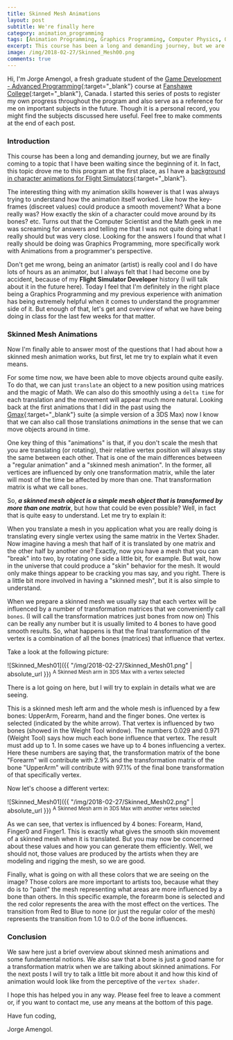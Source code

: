 ```yaml
---
title: Skinned Mesh Animations
layout: post
subtitle: We're finally here
category: animation_programming
tags: [Animation Programming, Graphics Programming, Computer Physics, OpenGL]
excerpt: This course has been a long and demanding journey, but we are finally coming to a topic that I have been waiting since the beginning. In fact, this topic drove me to this program at the first place, as I have a background in character animations. The interesting thing with my animation skills however is that I was always trying to understand how the animation itself worked. Like how the key-frames (discreet values) could produce a smooth movement? What a bone really was? How exactly the skin of a character could move around by its bones? etc.
image: /img/2018-02-27/Skinned_Mesh00.png
comments: true
---
```


Hi, I'm Jorge Amengol, a fresh graduate student of the [Game Development - Advanced Programming](https://www.fanshawec.ca/programs-and-courses/program/gdp1-game-development-advanced-programming/next-year){:target="_blank"} course at [Fanshawe College](https://www.fanshawec.ca/){:target="_blank"}, Canada. I started this series of posts to register my own progress throughout the program and also serve as a reference for me on important subjects in the future. Though it is a personal record, you might find the subjects discussed here useful. Feel free to make comments at the end of each post.

### Introduction

This course has been a long and demanding journey, but we are finally coming to a topic that I have been waiting since the beginning of it. In fact, this topic drove me to this program at the first place, as I have a [background in character animations for Flight Simulators](https://www.youtube.com/watch?v=28iLV-tjseA&list=PLQRI4GFL6REVO1k4Nmcy3nCDFGEaSpCy_){:target="_blank"}. 

The interesting thing with my animation skills however is that I was always trying to understand how the animation itself worked. Like how the key-frames (discreet values) could produce a smooth movement? What a bone really was? How exactly the skin of a character could move around by its bones? etc. Turns out that the Computer Scientist and the Math geek in me was screaming for answers and telling me that I was not quite doing what I really should but was very close. Looking for the answers I found that what I really should be doing was Graphics Programming, more specifically work with Animations from a programmer's perspective.  

Don't get me wrong, being an animator (artist) is really cool and I do have lots of hours as an animator, but I always felt that I had become one by accident, because of my **Flight Simulator Developer** history (I will talk about it in the future here). Today I feel that I'm definitely in the right place being a Graphics Programming and my previous experience with animation has being extremely helpful when it comes to understand the programmer side of it. But enough of that, let's get and overview of what we have being doing in class for the last few weeks for that matter.

### Skinned Mesh Animations

Now I'm finally able to answer most of the questions that I had about how a skinned mesh animation works, but first, let me try to explain what it even means.  

For some time now, we have been able to move objects around quite easily. To do that, we can just `translate` an object to a new position using matrices and the magic of Math. We can also do this smoothly using a `delta time` for each translation and the movement will appear much more natural. Looking back at the first animations that I did in the past using the [Gmax](https://en.wikipedia.org/wiki/Gmax){:target="_blank"} suite (a simple version of a 3DS Max) now I know that we can also call those translations *animations* in the sense that we can move objects around in time.

One key thing of this "animations" is that, if you don't scale the mesh that you are translating (or rotating), their relative vertex position will always stay the same between each other. That is one of the main differences between a "regular animation" and a "skinned mesh animation". In the former, all vertices are influenced by only one transformation matrix, while the later will most of the time be affected by more than one. That transformation matrix is what we call `bones`.

So, ***a skinned mesh object is a simple mesh object that is transformed by more than one matrix***, but how that could be even possible? Well, in fact that is quite easy to understand. Let me try to explain it:

When you translate a mesh in you application what you are really doing is translating every single vertex using the same matrix in the Vertex Shader.  
Now imagine having a mesh that half of it is translated by one matrix and the other half by another one? Exactly, now you have a mesh that you can "break" into two, by rotating one side a little bit, for example. But wait, how in the universe that could produce a "skin" behavior for the mesh. It would only make things appear to be cracking you mas say, and you right. There is a little bit more involved in having a "skinned mesh", but it is also simple to understand.

When we prepare a skinned mesh we usually say that each vertex will be influenced by a number of transformation matrices that we conveniently call `bones`. (I will call the transformation matrices just bones from now on) This can be really any number but it is usually limited to 4 bones to have good smooth results. So, what happens is that the final transformation of the vertex is a combination of all the bones (matrices) that influence that vertex.

Take a look at the following picture: 

![Skinned_Mesh01]({{ "/img/2018-02-27/Skinned_Mesh01.png" | absolute_url }})
<sup>A Skinned Mesh arm in 3DS Max with a vertex selected</sup>

There is a lot going on here, but I will try to explain in details what we are seeing.  

This is a skinned mesh left arm and the whole mesh is influenced by a few bones: UpperArm, Forearm, hand and the finger bones. 
One vertex is selected (indicated by the white arrow). That vertex is influenced by two bones (showed in the Weight Tool window). The numbers 0.029 and 0.971 (Weight Tool) says how much each bone influence that vertex. The result must add up to 1. In some cases we have up to 4 bones influencing a vertex. Here these numbers are saying that, the transformation matrix of the bone "Forearm" will contribute with 2.9% and the transformation matrix of the bone "UpperArm" will contribute with 97.1% of the final bone transformation of that specifically vertex.

Now let's choose a different vertex:

![Skinned_Mesh01]({{ "/img/2018-02-27/Skinned_Mesh02.png" | absolute_url }})
<sup>A Skinned Mesh arm in 3DS Max with another vertex selected</sup>

As we can see, that vertex is influenced by 4 bones: Forearm, Hand, Finger0 and Finger1. This is exactly what gives the smooth skin movement of a skinned mesh when it is translated. But you may now be concerned about these values and how you can generate them efficiently. Well, we should not, those values are produced by the artists when they are modeling and rigging the mesh, so we are good.  

Finally, what is going on with all these colors that we are seeing on the image? Those colors are more important to artists too, because what they do is to "paint" the mesh representing what areas are more influenced by a bone than others. In this specific example, the forearm bone is selected and the red color represents the area with the most effect on the vertices. The transition from Red to Blue to none (or just the regular color of the mesh) represents the transition from 1.0 to 0.0 of the bone influences.

### Conclusion

We saw here just a brief overview about skinned mesh animations and some fundamental notions. We also saw that a bone is just a good name for a transformation matrix when we are talking about skinned animations. For the next posts I will try to talk a little bit more about it and how this kind of animation would look like from the perceptive of the `vertex shader`.

I hope this has helped you in any way. Please feel free to leave a comment or, if you want to contact me, use any means at the bottom of this page.

Have fun coding,

Jorge Amengol.